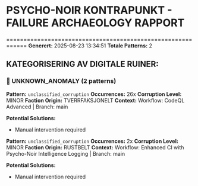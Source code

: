 # PSYCHO-NOIR KONTRAPUNKT - FAILURE ARCHAEOLOGY RAPPORT
============================================================
**Generert:** 2025-08-23 13:34:51
**Totale Patterns:** 2

## KATEGORISERING AV DIGITALE RUINER:

### 🔴 UNKNOWN_ANOMALY (2 patterns)
**Pattern:** `unclassified_corruption`
**Occurrences:** 26x
**Corruption Level:** MINOR
**Faction Origin:** TVERRFAKSJONELT
**Context:** Workflow: CodeQL Advanced | Branch: main

**Potential Solutions:**
- Manual intervention required

**Pattern:** `unclassified_corruption`
**Occurrences:** 2x
**Corruption Level:** MINOR
**Faction Origin:** RUSTBELT
**Context:** Workflow: Enhanced CI with Psycho-Noir Intelligence Logging | Branch: main

**Potential Solutions:**
- Manual intervention required
